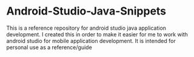 # Android-Studio-Java-Snippets

This is a reference repository for android studio java application development.
I created this in order to make it easier for me to work with android studio for mobile application development.
It is intended for personal use as a reference/guide
